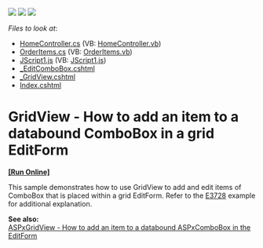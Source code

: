<!-- default badges list -->
![](https://img.shields.io/endpoint?url=https://codecentral.devexpress.com/api/v1/VersionRange/128549731/14.1.3%2B)
[![](https://img.shields.io/badge/Open_in_DevExpress_Support_Center-FF7200?style=flat-square&logo=DevExpress&logoColor=white)](https://supportcenter.devexpress.com/ticket/details/E3741)
[![](https://img.shields.io/badge/📖_How_to_use_DevExpress_Examples-e9f6fc?style=flat-square)](https://docs.devexpress.com/GeneralInformation/403183)
<!-- default badges end -->
<!-- default file list -->
*Files to look at*:

* [HomeController.cs](./CS/AddComboItemPopup/Controllers/HomeController.cs) (VB: [HomeController.vb](./VB/AddComboItemPopup/Controllers/HomeController.vb))
* [OrderItems.cs](./CS/AddComboItemPopup/Models/OrderItems.cs) (VB: [OrderItems.vb](./VB/AddComboItemPopup/Models/OrderItems.vb))
* [JScript1.js](./CS/AddComboItemPopup/Scripts/JScript1.js) (VB: [JScript1.js](./VB/AddComboItemPopup/Scripts/JScript1.js))
* [_EditComboBox.cshtml](./CS/AddComboItemPopup/Views/Home/_EditComboBox.cshtml)
* [_GridView.cshtml](./CS/AddComboItemPopup/Views/Home/_GridView.cshtml)
* [Index.cshtml](./CS/AddComboItemPopup/Views/Home/Index.cshtml)
<!-- default file list end -->
# GridView - How to add an item to a databound ComboBox in a grid EditForm
<!-- run online -->
**[[Run Online]](https://codecentral.devexpress.com/e3741/)**
<!-- run online end -->


<p>This sample demonstrates how to use GridView to add and edit items of ComboBox that is placed within a grid EditForm. Refer to the <a href="https://www.devexpress.com/Support/Center/p/E3728">E3728</a> example for additional explanation. </p><p><strong>See also:</strong><br />
<a href="https://www.devexpress.com/Support/Center/p/E3728">ASPxGridView - How to add an item to a databound ASPxComboBox in the EditForm</a></p>

<br/>


